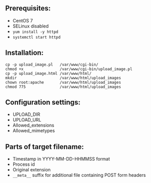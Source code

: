 
## Prerequisites:

* CentOS 7
* SELinux disabled
* `yum install -y httpd`
* `systemctl start httpd`

## Installation:

```
cp -p upload_image.pl   /var/www/cgi-bin/
chmod +x                /var/www/cgi-bin/upload_image.pl
cp -p upload_image.html /var/www/html/
mkdir                   /var/www/html/upload_images
chown root:apache       /var/www/html/upload_images
chmod 775               /var/www/html/upload_images
```

## Configuration settings:

* UPLOAD_DIR
* UPLOAD_URL
* Allowed_extensions
* Allowed_mimetypes

## Parts of target filename:

* Timestamp in YYYY-MM-DD-HHMMSS format
* Process id
* Original extension
* `__meta__` suffix for additional file containing POST form headers
